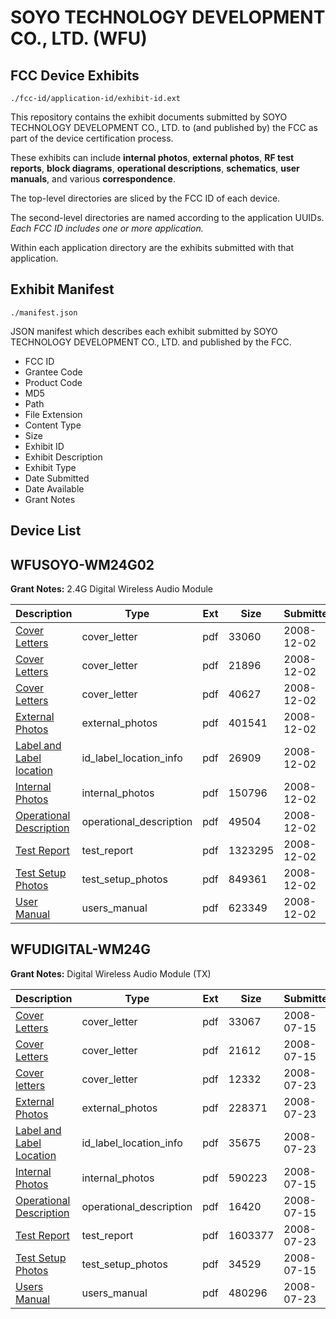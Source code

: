# SOYO TECHNOLOGY DEVELOPMENT CO., LTD. (WFU)
## FCC Device Exhibits

```
./fcc-id/application-id/exhibit-id.ext
```

This repository contains the exhibit documents submitted by SOYO TECHNOLOGY DEVELOPMENT CO., LTD. to (and published by) the FCC as part of the device certification process.

These exhibits can include **internal photos**, **external photos**, **RF test reports**, **block diagrams**, **operational descriptions**, **schematics**, **user manuals**, and various **correspondence**.

The top-level directories are sliced by the FCC ID of each device.

The second-level directories are named according to the application UUIDs. *Each FCC ID includes one or more application.*

Within each application directory are the exhibits submitted with that application. 

## Exhibit Manifest

```
./manifest.json
```

JSON manifest which describes each exhibit submitted by SOYO TECHNOLOGY DEVELOPMENT CO., LTD. and published by the FCC.

- FCC ID
- Grantee Code
- Product Code
- MD5
- Path
- File Extension
- Content Type
- Size
- Exhibit ID
- Exhibit Description
- Exhibit Type
- Date Submitted
- Date Available
- Grant Notes

## Device List
## WFUSOYO-WM24G02
**Grant Notes:** 2.4G Digital Wireless Audio Module

| Description | Type | Ext | Size | Submitted | Available |
| ----------- | ---- | --- | ---- | --------- | --------- |
| [Cover Letters](WFUSOYO-WM24G02/b77919e5fc794d095d825c30234988da/1038371.pdf) | cover_letter | pdf | 33060 | 2008-12-02 | 2008-12-02 |
| [Cover Letters](WFUSOYO-WM24G02/b77919e5fc794d095d825c30234988da/1038372.pdf) | cover_letter | pdf | 21896 | 2008-12-02 | 2008-12-02 |
| [Cover Letters](WFUSOYO-WM24G02/b77919e5fc794d095d825c30234988da/1038373.pdf) | cover_letter | pdf | 40627 | 2008-12-02 | 2008-12-02 |
| [External Photos](WFUSOYO-WM24G02/b77919e5fc794d095d825c30234988da/1038374.pdf) | external_photos | pdf | 401541 | 2008-12-02 | 2008-12-02 |
| [Label and Label location](WFUSOYO-WM24G02/b77919e5fc794d095d825c30234988da/1038375.pdf) | id_label_location_info | pdf | 26909 | 2008-12-02 | 2008-12-02 |
| [Internal Photos](WFUSOYO-WM24G02/b77919e5fc794d095d825c30234988da/1038376.pdf) | internal_photos | pdf | 150796 | 2008-12-02 | 2008-12-02 |
| [Operational Description](WFUSOYO-WM24G02/b77919e5fc794d095d825c30234988da/1038377.pdf) | operational_description | pdf | 49504 | 2008-12-02 | 2008-12-02 |
| [Test Report](WFUSOYO-WM24G02/b77919e5fc794d095d825c30234988da/1038379.pdf) | test_report | pdf | 1323295 | 2008-12-02 | 2008-12-02 |
| [Test Setup Photos](WFUSOYO-WM24G02/b77919e5fc794d095d825c30234988da/1038380.pdf) | test_setup_photos | pdf | 849361 | 2008-12-02 | 2008-12-02 |
| [User Manual](WFUSOYO-WM24G02/b77919e5fc794d095d825c30234988da/1038381.pdf) | users_manual | pdf | 623349 | 2008-12-02 | 2008-12-02 |
## WFUDIGITAL-WM24G
**Grant Notes:** Digital Wireless Audio Module (TX)

| Description | Type | Ext | Size | Submitted | Available |
| ----------- | ---- | --- | ---- | --------- | --------- |
| [Cover Letters](WFUDIGITAL-WM24G/80f066a65f271bee014851ddefae1967/970945.pdf) | cover_letter | pdf | 33067 | 2008-07-15 | 2008-07-23 |
| [Cover Letters](WFUDIGITAL-WM24G/80f066a65f271bee014851ddefae1967/970946.pdf) | cover_letter | pdf | 21612 | 2008-07-15 | 2008-07-23 |
| [Cover letters](WFUDIGITAL-WM24G/80f066a65f271bee014851ddefae1967/974871.pdf) | cover_letter | pdf | 12332 | 2008-07-23 | 2008-07-23 |
| [External Photos](WFUDIGITAL-WM24G/80f066a65f271bee014851ddefae1967/974873.pdf) | external_photos | pdf | 228371 | 2008-07-23 | 2008-07-23 |
| [Label and Label Location](WFUDIGITAL-WM24G/80f066a65f271bee014851ddefae1967/974874.pdf) | id_label_location_info | pdf | 35675 | 2008-07-23 | 2008-07-23 |
| [Internal Photos](WFUDIGITAL-WM24G/80f066a65f271bee014851ddefae1967/970949.pdf) | internal_photos | pdf | 590223 | 2008-07-15 | 2008-07-23 |
| [Operational Description](WFUDIGITAL-WM24G/80f066a65f271bee014851ddefae1967/970950.pdf) | operational_description | pdf | 16420 | 2008-07-15 | 2008-07-23 |
| [Test Report](WFUDIGITAL-WM24G/80f066a65f271bee014851ddefae1967/974872.pdf) | test_report | pdf | 1603377 | 2008-07-23 | 2008-07-23 |
| [Test Setup Photos](WFUDIGITAL-WM24G/80f066a65f271bee014851ddefae1967/970953.pdf) | test_setup_photos | pdf | 34529 | 2008-07-15 | 2008-07-23 |
| [Users Manual](WFUDIGITAL-WM24G/80f066a65f271bee014851ddefae1967/974893.pdf) | users_manual | pdf | 480296 | 2008-07-23 | 2008-07-23 |
